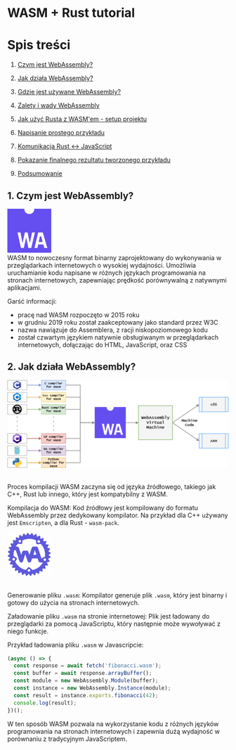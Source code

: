 # WASM + Rust tutorial

# Spis treści

1. [Czym jest WebAssembly?](#czym-jest-webassembly)
2. [Jak działa WebAssembly?](#jak-działa-webassembly)
3. [Gdzie jest używane WebAssembly?](#gdzie-jest-używane-webassembly)
4. [Zalety i wady WebAssembly](#zalety-i-wady-webassembly)

5. [Jak użyć Rusta z WASM'em - setup projektu](#jak-użyć-rusta-z-wasmem---setup-projektu)
6. [Napisanie prostego przykładu](#napisanie-prostego-przykładu)
7. [Komunikacja Rust <-> JavaScript](#komunikacja-rust--javascript)
8. [Pokazanie finalnego rezultatu tworzonego przykładu](#pokazanie-finalnego-rezultatu-tworzonego-przykładu)
9. [Podsumowanie](#podsumowanie)

## 1. Czym jest WebAssembly?
<img src="./img/wasm.png" width="100px"/><br/>
WASM to nowoczesny format binarny zaprojektowany do wykonywania w przeglądarkach internetowych o wysokiej wydajności. Umożliwia uruchamianie kodu napisane w różnych językach programowania na stronach internetowych, zapewniając prędkość porównywalną z natywnymi aplikacjami.

Garść informacji:
- pracę nad WASM rozpoczęto w 2015 roku
- w grudniu 2019 roku został zaakceptowany jako standard przez W3C
- nazwa nawiązuje do Assemblera, z racji niskopoziomowego kodu
-  został czwartym językiem natywnie obsługiwanym w przeglądarkach internetowych, dołączając do HTML, JavaScript, oraz CSS

## 2. Jak działa WebAssembly?
<img src="./img/wasm_scheme.png"/>
<br/>
<br/>

Proces kompilacji WASM zaczyna się od języka źródłowego, takiego jak C++, Rust lub innego, który jest kompatybilny z WASM.

Kompilacja do WASM: Kod źródłowy jest kompilowany do formatu WebAssembly przez dedykowany kompilator. Na przykład dla C++ używany jest `Emscripten`, a dla Rust - `wasm-pack`.
<br/>

<img src="./img/wasm-pack.png" width="100px"/>
<br/>
<br/>

Generowanie pliku `.wasm`: Kompilator generuje plik `.wasm`, który jest binarny i gotowy do użycia na stronach internetowych.

Załadowanie pliku `.wasm` na stronie internetowej: Plik jest ładowany do przeglądarki za pomocą JavaScriptu, który następnie może wywoływać z niego funkcje.

Przykład ładowania pliku `.wasm` w Javascripcie:
```js
(async () => {
  const response = await fetch('fibonacci.wasm');
  const buffer = await response.arrayBuffer();
  const module = new WebAssembly.Module(buffer);
  const instance = new WebAssembly.Instance(module);
  const result = instance.exports.fibonacci(42);
  console.log(result);
})();
```


W ten sposób WASM pozwala na wykorzystanie kodu z różnych języków programowania na stronach internetowych i zapewnia dużą wydajność w porównaniu z tradycyjnym JavaScriptem.